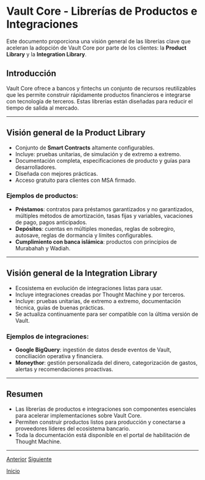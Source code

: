 # Vault Core - Librerías de Productos e Integraciones

Este documento proporciona una visión general de las librerías clave que aceleran la adopción de Vault Core por parte de los clientes: la **Product Library** y la **Integration Library**.

## Introducción

Vault Core ofrece a bancos y fintechs un conjunto de recursos reutilizables que les permite construir rápidamente productos financieros e integrarse con tecnología de terceros. Estas librerías están diseñadas para reducir el tiempo de salida al mercado.

---

## Visión general de la Product Library

* Conjunto de **Smart Contracts** altamente configurables.
* Incluye: pruebas unitarias, de simulación y de extremo a extremo.
* Documentación completa, especificaciones de producto y guías para desarrolladores.
* Diseñada con mejores prácticas.
* Acceso gratuito para clientes con MSA firmado.

### Ejemplos de productos:

* **Préstamos**: contratos para préstamos garantizados y no garantizados, múltiples métodos de amortización, tasas fijas y variables, vacaciones de pago, pagos anticipados.
* **Depósitos**: cuentas en múltiples monedas, reglas de sobregiro, autosave, reglas de dormancia y límites configurables.
* **Cumplimiento con banca islámica**: productos con principios de Murabahah y Wadiah.

---

## Visión general de la Integration Library

* Ecosistema en evolución de integraciones listas para usar.
* Incluye integraciones creadas por Thought Machine y por terceros.
* Incluye: pruebas unitarias, de extremo a extremo, documentación técnica, guías de buenas prácticas.
* Se actualiza continuamente para ser compatible con la última versión de Vault.

### Ejemplos de integraciones:

* **Google BigQuery**: ingestión de datos desde eventos de Vault, conciliación operativa y financiera.
* **Moneythor**: gestión personalizada del dinero, categorización de gastos, alertas y recomendaciones proactivas.

---

## Resumen

* Las librerías de productos e integraciones son componentes esenciales para acelerar implementaciones sobre Vault Core.
* Permiten construir productos listos para producción y conectarse a proveedores líderes del ecosistema bancario.
* Toda la documentación está disponible en el portal de habilitación de Thought Machine.

---

[Anterior](https://github.com/wilfredoha/vault-core/blob/main/Vault%20Core%20Fundamentals/04_Vault%20Core%20Financial%20Principles.md) [Siguiente](https://github.com/wilfredoha/vault-core/blob/main/Vault%20Core%20Fundamentals/06_Vault%20Core%20Data%20Streaming.md)

[Inicio](https://github.com/wilfredoha/vault-core/tree/main)